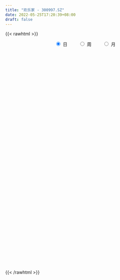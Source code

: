 ```yaml
---
title: "欢乐家 - 300997.SZ"
date: 2022-05-25T17:20:39+08:00
draft: false
---
```

{{< rawhtml >}}
    <div style="text-align: center">
        <label style="padding: 1rem;"><input style="margin-right: .5rem" type="radio" name="period" value="D" checked onclick="period_change(this)">日</label>
        <label style="padding: 1rem;"><input style="margin-right: .5rem" type="radio" name="period" value="W" onclick="period_change(this)">周</label>
        <label style="padding: 1rem;"><input style="margin-right: .5rem" type="radio" name="period" value="M" onclick="period_change(this)">月</label>
    </div>
    <div id="chart" style="height: 700px;"></div> 
    <script type="text/javascript">
        const D_v = [633108.16,491180.03,366980.76,300866.1,290444.36,174270.59,202861.03,211142.2,193496.48,172604.12,182326.47,286840.88,214034.42,188160.41,183851.62,118483.51,99387.73,101605.53,114941.62,125416.27,274053.11,176199.3,109445.02,110652.42,488301.99,374545.55,175885.99,160708.39,217123.58,166651.99,211023.1,152175.49,123921.75,88889.94,83001.25,93601.12,97421.52,128920.95,80878.55,75001.62,91712.8,68253.31,82375.39,89169.22,76170.89,76403.04,68056.24,110213.1,131761.88,83836.63,68090.89,62121.58,102934.78,108513.0,82160.62,76335.26,81542.59,47655.95,104450.77,97177.06,69686.0,57809.67,67054.78,61982.03,56388.83,45751.0,61029.96,87810.0,67816.94,59111.84,115846.73,82790.88,42241.51,47163.02,33598.69,118919.03,109547.26,71643.95,108562.7,197850.13,215443.24,125042.2,242084.73,156324.49,139029.02,200313.59,268033.38,372831.02,281176.26,228407.42,129001.79,128557.64,132813.69,129343.42,154877.08,128895.85,152196.01,86904.16,74005.75,82545.45,68556.58,119283.93,78304.69,99022.28,89761.91,59514.18,45754.62,73702.2,64872.36,69536.71,143395.15,120390.85,100835.17,99429.99,57696.49,48991.56,66564.81,153041.22,107116.25,136237.44,74476.29,85484.3,92400.04,174352.82,155832.95,120629.67,237199.73,192191.24,204394.98,137317.97,122213.33,146655.24,97926.03,96483.15,65387.72,146474.71,81452.15,87929.6,68727.33,117865.72,55945.57,37800.16,43124.71,34435.83,36194.96,59595.52,104816.23,59881.95,69911.35,39527.26,38169.1,104072.97,110167.44,80639.49,58577.4,120818.56,37836.31,47752.98,28196.18,27837.45,48700.08,20026.99,38934.12,32274.71,23959.77,24882.77,28376.28,19587.12,31379.13,16775.53,30331.85,21746.56,23044.26,14378.12,19397.42,22968.9,16931.87,45000.22,21827.45,25199.65,22823.13,21298.25,22807.85,23341.44,23879.28,32290.31,43189.43,27913.48,42181.55,29790.36,38397.38,39526.94,37792.89,24007.94,33381.28,27865.41,30383.82,19024.68,22413.16,17293.45,33109.49,22722.18,21768.89,19704.89,20648.41,26858.56,24681.4,25728.94,35141.4,101899.72,100145.85,87599.21,69060.73,110056.18,160363.49,99577.27,73471.14,70228.78,55232.12,74010.5,54986.43,61100.69,45978.32,29638.94,24883.56,27953.4,42593.44,32770.28,25692.88,28863.0,26414.43,24872.59,23241.7,70113.5,46214.85,119751.12,91086.57]
const D_histogram = [0.0,-0.3142445584,-0.6857130123,-0.9085945348,-1.0937300157,-1.1455914055,-1.163268457,-1.078639107,-1.0387075929,-0.9052130523,-0.7469256435,-0.5130681971,-0.3334473153,-0.1694437287,-0.1095426947,-0.0869895422,-0.0203210629,0.0630062446,0.1258618562,0.131461041,0.2708964431,0.2845441507,0.2984351462,0.313584663,0.5699851649,0.5581062919,0.5439771161,0.5373642039,0.5295554063,0.4994650781,0.5023520527,0.4240483851,0.2904574454,0.2108921111,0.1720127075,0.1150338041,0.034980527,-0.0906139647,-0.1933410986,-0.2576833012,-0.2286442844,-0.213724966,-0.1501253889,-0.0753495012,-0.0293722699,-0.0012679379,-0.0053262931,0.0611874987,0.124944221,0.1550554891,0.1533588609,0.1609934967,0.1982283774,0.1887583847,0.2041344574,0.199248613,0.1418661273,0.1189947633,0.1538838668,0.1637140422,0.1437518226,0.1133783679,0.1123831957,0.0749124302,0.0716837776,0.0610138858,0.0680981884,0.1071500496,0.1274945279,0.1485857918,0.1774949046,0.1578513197,0.1298183543,0.1000556117,0.0769609002,0.0938614618,0.1125984353,0.0838310543,0.1132255449,0.152616653,0.2059757557,0.1712472536,0.2047631207,0.1997977878,0.2147820271,0.2637526205,0.3270597863,0.4174270837,0.4128356605,0.2531926563,0.1312381119,0.0206714713,-0.0738558876,-0.1108379756,-0.1082969286,-0.1542155626,-0.2454521865,-0.3262403837,-0.3468145949,-0.3347349769,-0.3064878221,-0.2410648817,-0.2152862074,-0.157684847,-0.1182038461,-0.1146379633,-0.0981025872,-0.0905208302,-0.0602922467,-0.0293331513,0.0504842115,0.0889726624,0.1315772209,0.1110042239,0.0952839835,0.080053292,0.0524649448,0.0892761686,0.1194228856,0.1429080945,0.1334748244,0.1067645369,0.102622893,0.1094510767,0.1257065043,0.0746564294,0.1236553166,0.1515789555,0.1385674014,0.1299782297,0.1173588082,0.1247393164,0.0940341031,0.0465389465,0.0155694087,0.0205667658,-0.004040458,-0.0516030167,-0.0723712169,-0.1446400702,-0.1704611878,-0.1894550137,-0.2065392824,-0.2020873558,-0.1826461489,-0.1316554251,-0.0695809729,-0.0346383863,-0.0595529033,-0.0649002788,-0.0765217197,-0.0255406605,0.0178065839,0.0224472934,0.0177025196,-0.0420348025,-0.0735796633,-0.1191369724,-0.1505870864,-0.1598245091,-0.222575834,-0.2410943769,-0.2935989346,-0.2912698749,-0.250871422,-0.1887831908,-0.1317387367,-0.091924419,-0.0862810241,-0.0661230329,-0.0238549489,0.0149276982,0.0349210034,0.0552902949,0.0810193863,0.0788609712,0.0876065293,0.0525782715,0.0417799221,0.0460074574,0.0599582463,0.0766082223,0.0742977853,0.072703767,0.0499764696,-0.0083084356,-0.071268169,-0.0887993797,-0.0748400813,-0.0903908312,-0.148075838,-0.1548309068,-0.121369154,-0.0863097379,-0.028494537,-0.001112645,0.0247279802,0.029231373,0.0440728892,0.0474508298,0.0408312166,0.0572809881,0.065697153,0.0678616693,0.0740529689,0.0557203084,0.0272794812,-0.0073317992,0.02303542,0.0760524532,0.1194449955,0.1536263504,0.1773651435,0.2276843082,0.2447156715,0.2141413769,0.1731846583,0.0598132463,-0.0033480494,-0.0854735848,-0.1762427783,-0.1732662664,-0.1316953945,-0.1035512704,-0.0735749396,-0.0444921103,-0.0199451804,0.0120045835,0.0258322511,0.0415574797,0.0441512929,0.0472124607,0.0439167127,0.0826579643,0.1040464369,0.1482998769,0.1633834868]
const D_fast = [0.0,-0.392805698,-0.935702405,-1.3857325612,-1.844300546,-2.1825597872,-2.491053953,-2.6760843797,-2.8958297638,-2.9886384862,-3.0170824883,-2.9114920912,-2.8152330383,-2.6935903839,-2.6610750235,-2.6602692565,-2.598681043,-2.4996021744,-2.4052810987,-2.3668166536,-2.1596571408,-2.0748733955,-1.9863736134,-1.8928279309,-1.4939311378,-1.3662834379,-1.2444183346,-1.1166901958,-0.9921101418,-0.8973342005,-0.7688592128,-0.7411507841,-0.8021273624,-0.8289696689,-0.8248458957,-0.8530663481,-0.9243744934,-1.0726224763,-1.2236848848,-1.3524479128,-1.380569967,-1.4190818902,-1.3930136603,-1.3370751479,-1.2984409841,-1.2706536365,-1.276043565,-1.1942328985,-1.099240121,-1.0303649806,-0.9937218936,-0.9458388837,-0.8590469086,-0.8213273051,-0.7549176181,-0.7099913092,-0.7319072631,-0.7250299363,-0.6516698661,-0.6009111802,-0.5849354441,-0.5869643068,-0.5598636801,-0.578606338,-0.5639140462,-0.5593304666,-0.5352216169,-0.4693822433,-0.417164133,-0.3589264211,-0.2856435822,-0.2658243371,-0.2614027139,-0.2661515537,-0.2700060401,-0.229640113,-0.1827535307,-0.1905631482,-0.1328622713,-0.055317,0.0495360416,0.0576193529,0.1423260002,0.1873101142,0.2559898603,0.3708986089,0.5159707212,0.7106947896,0.8093122814,0.7129674414,0.6238224249,0.5184236521,0.4054323213,0.3407407394,0.3162075543,0.2317350297,0.0791353591,-0.083212934,-0.1904907939,-0.2620949202,-0.3104697209,-0.3053130009,-0.3333558785,-0.3151757298,-0.3052456904,-0.3303392984,-0.3383295691,-0.3533780198,-0.3382224979,-0.3145966903,-0.2221582747,-0.1614266582,-0.0859277945,-0.0787497355,-0.07064898,-0.0658663485,-0.0803384594,-0.0212081935,0.0387942449,0.0980064774,0.1219419133,0.1219227602,0.1434368395,0.1776277923,0.225309846,0.1929238785,0.2728365948,0.3386549726,0.3602852689,0.3841906546,0.4009109351,0.4394762725,0.432279585,0.396419165,0.3693419794,0.3794810279,0.3538636896,0.2934003767,0.2545393723,0.1461105014,0.0776740869,0.0113165075,-0.0574025818,-0.1034724942,-0.1296928244,-0.111615957,-0.0669367479,-0.0406537579,-0.0804565007,-0.1020289459,-0.1327808167,-0.0881849227,-0.0403860323,-0.0301334995,-0.0304526434,-0.1006986661,-0.1506384427,-0.2259799949,-0.2950768805,-0.3442704304,-0.4626657139,-0.541457851,-0.6673621424,-0.7378505514,-0.7601699539,-0.7452775205,-0.7211677505,-0.7043345376,-0.7202613988,-0.7166341658,-0.680329819,-0.6378152474,-0.6090916913,-0.5748998261,-0.5289158881,-0.5113590604,-0.48071187,-0.5025955599,-0.5029489288,-0.4872195291,-0.4582791787,-0.4224771471,-0.4062131377,-0.3896312143,-0.3998643944,-0.4602264084,-0.541003184,-0.5807342397,-0.5854849616,-0.6236334193,-0.7183373856,-0.7638001811,-0.7606807168,-0.7471987352,-0.6965071685,-0.6694034378,-0.6373808175,-0.6255695815,-0.5997098429,-0.5844691949,-0.580881004,-0.5501109854,-0.5252705323,-0.5061405986,-0.4814360568,-0.4858386403,-0.5074595972,-0.5439038273,-0.5077777531,-0.4357476067,-0.3624938155,-0.2899058729,-0.221825794,-0.1145855522,-0.036375271,-0.0134142214,-0.0110747754,-0.1094928759,-0.1734911839,-0.2769851155,-0.4118150036,-0.4521550583,-0.443508035,-0.4412517286,-0.4296691326,-0.4117093308,-0.3921486961,-0.3571977862,-0.3369120559,-0.3107974574,-0.2971658209,-0.282301538,-0.2746181079,-0.2152123651,-0.1678122833,-0.0864838741,-0.0305543925]
const D_slow = [0.0,-0.0785611396,-0.2499893927,-0.4771380264,-0.7505705303,-1.0369683817,-1.327785496,-1.5974452727,-1.8571221709,-2.083425434,-2.2701568449,-2.3984238941,-2.481785723,-2.5241466551,-2.5515323288,-2.5732797143,-2.5783599801,-2.5626084189,-2.5311429549,-2.4982776946,-2.4305535839,-2.3594175462,-2.2848087596,-2.2064125939,-2.0639163027,-1.9243897297,-1.7883954507,-1.6540543997,-1.5216655481,-1.3967992786,-1.2712112654,-1.1651991692,-1.0925848078,-1.03986178,-0.9968586032,-0.9681001521,-0.9593550204,-0.9820085116,-1.0303437862,-1.0947646115,-1.1519256826,-1.2053569241,-1.2428882714,-1.2617256467,-1.2690687142,-1.2693856986,-1.2707172719,-1.2554203972,-1.224184342,-1.1854204697,-1.1470807545,-1.1068323803,-1.057275286,-1.0100856898,-0.9590520755,-0.9092399222,-0.8737733904,-0.8440246996,-0.8055537329,-0.7646252223,-0.7286872667,-0.7003426747,-0.6722468758,-0.6535187682,-0.6355978238,-0.6203443524,-0.6033198053,-0.5765322929,-0.5446586609,-0.5075122129,-0.4631384868,-0.4236756569,-0.3912210683,-0.3662071654,-0.3469669403,-0.3235015749,-0.295351966,-0.2743942025,-0.2460878162,-0.207933653,-0.1564397141,-0.1136279007,-0.0624371205,-0.0124876736,0.0412078332,0.1071459884,0.1889109349,0.2932677059,0.396476621,0.4597747851,0.492584313,0.4977521808,0.4792882089,0.451578715,0.4245044829,0.3859505922,0.3245875456,0.2430274497,0.156323801,0.0726400567,-0.0039818988,-0.0642481192,-0.1180696711,-0.1574908828,-0.1870418443,-0.2157013351,-0.2402269819,-0.2628571895,-0.2779302512,-0.285263539,-0.2726424861,-0.2503993205,-0.2175050153,-0.1897539594,-0.1659329635,-0.1459196405,-0.1328034043,-0.1104843621,-0.0806286407,-0.0449016171,-0.011532911,0.0151582232,0.0408139465,0.0681767156,0.0996033417,0.1182674491,0.1491812782,0.1870760171,0.2217178674,0.2542124249,0.2835521269,0.314736956,0.3382454818,0.3498802185,0.3537725706,0.3589142621,0.3579041476,0.3450033934,0.3269105892,0.2907505716,0.2481352747,0.2007715212,0.1491367006,0.0986148617,0.0529533245,0.0200394682,0.002644225,-0.0060153716,-0.0209035974,-0.0371286671,-0.0562590971,-0.0626442622,-0.0581926162,-0.0525807929,-0.048155163,-0.0586638636,-0.0770587794,-0.1068430225,-0.1444897941,-0.1844459214,-0.2400898799,-0.3003634741,-0.3737632078,-0.4465806765,-0.509298532,-0.5564943297,-0.5894290139,-0.6124101186,-0.6339803746,-0.6505111329,-0.6564748701,-0.6527429456,-0.6440126947,-0.630190121,-0.6099352744,-0.5902200316,-0.5683183993,-0.5551738314,-0.5447288509,-0.5332269865,-0.518237425,-0.4990853694,-0.480510923,-0.4623349813,-0.4498408639,-0.4519179728,-0.4697350151,-0.49193486,-0.5106448803,-0.5332425881,-0.5702615476,-0.6089692743,-0.6393115628,-0.6608889973,-0.6680126315,-0.6682907928,-0.6621087977,-0.6548009545,-0.6437827322,-0.6319200247,-0.6217122206,-0.6073919735,-0.5909676853,-0.574002268,-0.5554890257,-0.5415589486,-0.5347390784,-0.5365720281,-0.5308131731,-0.5118000598,-0.481938811,-0.4435322234,-0.3991909375,-0.3422698605,-0.2810909426,-0.2275555983,-0.1842594338,-0.1693061222,-0.1701431345,-0.1915115307,-0.2355722253,-0.2788887919,-0.3118126405,-0.3377004581,-0.356094193,-0.3672172206,-0.3722035157,-0.3692023698,-0.362744307,-0.3523549371,-0.3413171139,-0.3295139987,-0.3185348205,-0.2978703294,-0.2718587202,-0.234783751,-0.1939378793]
const D_data = [['2021-06-02', 30.5298, 30.5298, 29.417, 32.6669],['2021-06-03', 31.5147, 25.6057, 25.5761, 32.3813],['2021-06-04', 24.0299, 22.6019, 22.4542, 25.1133],['2021-06-07', 22.011, 22.1588, 21.3709, 23.7246],['2021-06-08', 22.0603, 20.6323, 20.5042, 22.0603],['2021-06-09', 20.6914, 20.6323, 20.4451, 21.2232],['2021-06-10', 20.4845, 19.7755, 19.7262, 20.6323],['2021-06-11', 19.6868, 20.13, 19.5982, 20.5633],['2021-06-15', 20.1891, 18.8103, 18.6921, 20.1891],['2021-06-16', 18.7118, 19.3914, 18.6134, 19.608],['2021-06-17', 19.0762, 19.5194, 18.83, 20.3467],['2021-06-18', 19.8936, 20.6914, 19.2535, 22.4148],['2021-06-21', 20.4944, 20.4451, 20.3368, 21.361],['2021-06-22', 19.9921, 20.6224, 19.7558, 21.0262],['2021-06-23', 20.4747, 19.4505, 19.4209, 20.4747],['2021-06-24', 19.3126, 18.7611, 18.7611, 19.3717],['2021-06-25', 18.702, 19.1452, 18.6626, 19.1747],['2021-06-28', 19.0959, 19.4111, 18.7118, 19.5982],['2021-06-29', 19.3717, 19.2633, 18.8103, 19.7164],['2021-06-30', 19.0762, 18.4755, 18.4459, 19.1747],['2021-07-01', 18.4164, 20.3565, 18.1406, 21.2626],['2021-07-02', 19.9527, 19.0762, 19.0565, 20.5042],['2021-07-05', 18.899, 19.0565, 18.6035, 19.4505],['2021-07-06', 18.8596, 19.0762, 18.6331, 19.3126],['2021-07-07', 18.958, 22.8875, 18.8399, 22.8875],['2021-07-08', 21.4103, 20.3565, 20.1103, 21.5186],['2021-07-09', 20.1694, 20.4353, 19.933, 20.6323],['2021-07-12', 20.3467, 20.6618, 20.0709, 20.8982],['2021-07-13', 20.5239, 20.8095, 20.5239, 21.9913],['2021-07-14', 20.4747, 20.6323, 19.9724, 21.2724],['2021-07-15', 20.3861, 21.1838, 19.9921, 21.5974],['2021-07-16', 20.908, 20.1595, 20.13, 21.036],['2021-07-19', 19.8936, 19.0171, 18.9679, 19.8936],['2021-07-20', 18.8891, 19.1649, 18.7118, 19.6474],['2021-07-21', 18.9088, 19.3618, 18.9088, 19.3914],['2021-07-22', 19.3815, 18.8497, 18.7611, 19.3815],['2021-07-23', 18.83, 18.1111, 18.1111, 18.9974],['2021-07-26', 17.8058, 16.821, 16.3384, 18.052],['2021-07-27', 16.8505, 16.2301, 16.0922, 17.077],['2021-07-28', 16.171, 15.9248, 15.4028, 16.4467],['2021-07-29', 16.0134, 16.6437, 16.0134, 16.9687],['2021-07-30', 16.5452, 16.2399, 15.974, 16.624],['2021-08-02', 16.0823, 16.7422, 15.9346, 16.9096],['2021-08-03', 16.6437, 16.9884, 16.4566, 16.9982],['2021-08-04', 16.7914, 16.7323, 16.427, 17.0278],['2021-08-05', 16.6437, 16.5157, 16.2596, 16.9687],['2021-08-06', 16.3482, 15.9937, 15.9543, 16.427],['2021-08-09', 15.9642, 16.8899, 15.9445, 16.9687],['2021-08-10', 16.7225, 17.1066, 16.624, 17.6778],['2021-08-11', 17.0967, 16.88, 16.8013, 17.3134],['2021-08-12', 16.8308, 16.5157, 16.427, 17.0179],['2021-08-13', 16.5354, 16.6141, 16.299, 16.8111],['2021-08-16', 16.5255, 17.0967, 16.4073, 17.1164],['2021-08-17', 16.9391, 16.5944, 16.5354, 17.5202],['2021-08-18', 16.4073, 16.9391, 16.1513, 16.9884],['2021-08-19', 16.7717, 16.7422, 16.5452, 17.2247],['2021-08-20', 16.496, 15.9248, 15.7967, 16.496],['2021-08-23', 15.9149, 16.1217, 15.8657, 16.2301],['2021-08-24', 16.0725, 16.8702, 16.0626, 16.9391],['2021-08-25', 16.7816, 16.6929, 16.6437, 17.3823],['2021-08-26', 16.5157, 16.3088, 16.3088, 16.7422],['2021-08-27', 16.2695, 16.0429, 15.9937, 16.4664],['2021-08-30', 15.9642, 16.3187, 15.8755, 16.5157],['2021-08-31', 16.2005, 15.7376, 15.5308, 16.2891],['2021-09-01', 15.6392, 16.0232, 15.4422, 16.2301],['2021-09-02', 15.9543, 15.8558, 15.7376, 16.0134],['2021-09-03', 15.7081, 16.0331, 15.5899, 16.2498],['2021-09-06', 16.0626, 16.5452, 15.8657, 16.7422],['2021-09-07', 16.3679, 16.4861, 16.2005, 16.8407],['2021-09-08', 16.4763, 16.6437, 16.3482, 16.8111],['2021-09-09', 16.5452, 16.9391, 16.5157, 17.3922],['2021-09-10', 16.7914, 16.427, 16.3876, 16.88],['2021-09-13', 16.3482, 16.2498, 16.171, 16.4763],['2021-09-14', 16.2085, 16.1095, 16.0302, 16.6247],['2021-09-15', 15.9807, 16.0698, 15.8618, 16.159],['2021-09-16', 16.1095, 16.5751, 16.0005, 17.2984],['2021-09-17', 16.4463, 16.7336, 16.159, 17.0804],['2021-09-22', 16.4166, 16.1491, 16.0203, 16.694],['2021-09-23', 16.159, 16.9219, 16.159, 16.9615],['2021-09-24', 16.7931, 17.3083, 16.6841, 18.4179],['2021-09-27', 17.1498, 17.8532, 17.0408, 18.8736],['2021-09-28', 17.2587, 16.9318, 16.3473, 17.2587],['2021-09-29', 16.6445, 17.9225, 16.5553, 19.2006],['2021-09-30', 17.5857, 17.6748, 17.5659, 18.2693],['2021-10-08', 17.5857, 18.1207, 17.4073, 18.6061],['2021-10-11', 17.9324, 18.9232, 17.873, 19.1709],['2021-10-12', 18.6656, 19.6662, 18.1108, 19.795],['2021-10-13', 19.6167, 20.7561, 19.3195, 22.7772],['2021-10-14', 19.8545, 20.1814, 19.1907, 20.7065],['2021-10-15', 19.6167, 18.1207, 18.0513, 19.6861],['2021-10-18', 17.8235, 18.0513, 17.5956, 18.1801],['2021-10-19', 17.8334, 17.6947, 17.4371, 18.1009],['2021-10-20', 17.6451, 17.3875, 17.1597, 17.9324],['2021-10-21', 17.3281, 17.7442, 17.1398, 17.7838],['2021-10-22', 17.6352, 18.1207, 17.3281, 18.1603],['2021-10-25', 18.1702, 17.3479, 17.3479, 18.3287],['2021-10-26', 17.0705, 16.2977, 16.2185, 17.1597],['2021-10-27', 16.0996, 15.7726, 15.6636, 16.1689],['2021-10-28', 15.7528, 16.0104, 15.7528, 16.1887],['2021-10-29', 16.0996, 16.1392, 15.9708, 16.5652],['2021-11-01', 15.8321, 16.1986, 15.5745, 16.3671],['2021-11-02', 16.1491, 16.694, 16.0005, 16.8426],['2021-11-03', 16.4959, 16.2482, 16.1986, 16.6148],['2021-11-04', 16.0996, 16.7039, 16.0698, 16.9813],['2021-11-05', 16.5949, 16.6048, 16.4463, 16.9219],['2021-11-08', 16.4463, 16.1491, 16.1095, 16.5553],['2021-11-09', 16.159, 16.2482, 16.1392, 16.4562],['2021-11-10', 16.1788, 16.0897, 15.6735, 16.2977],['2021-11-11', 15.9807, 16.377, 15.9311, 16.3968],['2021-11-12', 16.3968, 16.476, 16.1491, 16.5553],['2021-11-15', 16.5553, 17.3578, 16.4562, 17.3578],['2021-11-16', 17.3578, 17.1795, 17.0408, 17.5857],['2021-11-17', 16.9912, 17.5064, 16.9417, 17.5956],['2021-11-18', 17.4965, 16.8426, 16.694, 17.4965],['2021-11-19', 16.8327, 16.8624, 16.6643, 17.0309],['2021-11-22', 16.7832, 16.8327, 16.694, 17.011],['2021-11-23', 16.7535, 16.5949, 16.5058, 16.9615],['2021-11-24', 16.5949, 17.4668, 16.5454, 17.4767],['2021-11-25', 17.556, 17.6352, 17.2587, 17.8334],['2021-11-26', 17.5361, 17.7937, 17.2686, 18.2693],['2021-11-29', 17.4767, 17.5262, 17.3875, 17.7145],['2021-11-30', 17.4569, 17.3083, 17.011, 17.5659],['2021-12-01', 17.1696, 17.5956, 17.1398, 17.9423],['2021-12-02', 17.338, 17.8334, 17.3281, 18.6755],['2021-12-03', 17.5956, 18.1207, 17.5361, 18.4179],['2021-12-06', 18.1603, 17.2786, 17.1993, 18.1603],['2021-12-07', 17.3875, 18.626, 17.3875, 18.7845],['2021-12-08', 18.2891, 18.7052, 18.2792, 18.9232],['2021-12-09', 18.5269, 18.3783, 18.3783, 19.2997],['2021-12-10', 18.2098, 18.517, 18.091, 18.7746],['2021-12-13', 18.5368, 18.5467, 18.299, 19.0223],['2021-12-14', 18.3287, 18.9232, 18.0117, 19.0223],['2021-12-15', 18.7845, 18.517, 18.3585, 18.8241],['2021-12-16', 18.4476, 18.1999, 18.1108, 18.7845],['2021-12-17', 18.19, 18.2693, 17.9523, 18.4278],['2021-12-20', 18.3089, 18.7151, 18.299, 19.2303],['2021-12-21', 18.5566, 18.3486, 18.2098, 18.7548],['2021-12-22', 18.3486, 17.8928, 17.7442, 18.3981],['2021-12-23', 17.8334, 18.0414, 17.5956, 18.1108],['2021-12-24', 18.0216, 17.1002, 16.8426, 18.1306],['2021-12-27', 17.021, 17.3281, 16.5256, 17.338],['2021-12-28', 17.1597, 17.1795, 17.0903, 17.5361],['2021-12-29', 17.5461, 16.9714, 16.8624, 17.5461],['2021-12-30', 17.0309, 17.0606, 16.8922, 17.1597],['2021-12-31', 17.0705, 17.1696, 16.9516, 17.3182],['2022-01-04', 17.1398, 17.6352, 17.0606, 17.6352],['2022-01-05', 17.7541, 18.0018, 17.3677, 18.0513],['2022-01-06', 17.8334, 17.8829, 17.655, 18.1504],['2022-01-07', 17.873, 17.12, 17.0903, 18.0117],['2022-01-10', 17.0606, 17.229, 16.6346, 17.3677],['2022-01-11', 17.2092, 17.0408, 16.9714, 17.5361],['2022-01-12', 17.0408, 17.8829, 17.0408, 18.1405],['2022-01-13', 17.8334, 18.0315, 17.8334, 18.3783],['2022-01-14', 18.0018, 17.6848, 17.5956, 18.3386],['2022-01-17', 17.8235, 17.5758, 17.2191, 17.873],['2022-01-18', 17.5857, 16.694, 16.5652, 17.6748],['2022-01-19', 16.5256, 16.7435, 16.4661, 16.7931],['2022-01-20', 16.7435, 16.268, 16.2482, 16.8426],['2022-01-21', 16.1491, 16.1095, 16.0698, 16.3968],['2022-01-24', 16.05, 16.1293, 15.7528, 16.2284],['2022-01-25', 16.1293, 15.0791, 15.0791, 16.159],['2022-01-26', 15.089, 15.1881, 15.0494, 15.3169],['2022-01-27', 15.1485, 14.3063, 14.1181, 15.2475],['2022-01-28', 14.4153, 14.5639, 14.2766, 14.7323],['2022-02-07', 14.8413, 14.871, 14.7125, 15.0395],['2022-02-08', 14.7918, 15.1683, 14.7918, 15.2376],['2022-02-09', 15.2574, 15.2178, 15.089, 15.4457],['2022-02-10', 15.1584, 15.089, 14.9998, 15.3169],['2022-02-11', 15.0395, 14.6234, 14.5639, 15.089],['2022-02-14', 14.5243, 14.7224, 14.5243, 14.9503],['2022-02-15', 14.7918, 15.0395, 14.6828, 15.2178],['2022-02-16', 15.0692, 15.1187, 14.9305, 15.1881],['2022-02-17', 15.1187, 14.9701, 14.9404, 15.2376],['2022-02-18', 14.8017, 15.0296, 14.8017, 15.0395],['2022-02-21', 14.9206, 15.1881, 14.881, 15.1881],['2022-02-22', 15.1286, 14.881, 14.7819, 15.1485],['2022-02-23', 14.98, 15.0197, 14.881, 15.0395],['2022-02-24', 14.9602, 14.3757, 14.1478, 15.0692],['2022-02-25', 14.445, 14.5144, 14.445, 14.7323],['2022-02-28', 14.554, 14.6432, 14.1478, 14.6927],['2022-03-01', 14.6531, 14.7819, 14.5441, 14.8909],['2022-03-02', 14.7918, 14.881, 14.663, 14.9206],['2022-03-03', 15.0097, 14.6729, 14.6432, 15.0097],['2022-03-04', 14.6135, 14.663, 14.554, 14.9008],['2022-03-07', 14.6135, 14.3162, 14.1973, 14.6729],['2022-03-08', 14.3856, 13.6029, 13.5534, 14.4747],['2022-03-09', 13.5732, 13.1174, 12.4933, 13.6921],['2022-03-10', 13.276, 13.3354, 13.2363, 13.5732],['2022-03-11', 13.2264, 13.5831, 12.8797, 13.6524],['2022-03-14', 13.484, 13.0679, 13.0679, 13.7812],['2022-03-15', 13.0481, 12.1663, 12.1366, 13.0877],['2022-03-16', 12.196, 12.4239, 11.8493, 12.6518],['2022-03-17', 12.4834, 12.8004, 12.4536, 13.0283],['2022-03-18', 12.8301, 12.8301, 12.6914, 13.0084],['2022-03-21', 12.8004, 13.2264, 12.7905, 13.276],['2022-03-22', 13.1967, 12.9688, 12.8995, 13.3354],['2022-03-23', 12.9787, 13.0084, 12.8995, 13.3552],['2022-03-24', 12.8995, 12.7509, 12.7211, 12.9193],['2022-03-25', 12.7509, 12.8697, 12.7509, 13.1075],['2022-03-28', 12.7806, 12.7211, 12.5428, 12.8598],['2022-03-29', 12.7806, 12.5329, 12.4437, 13.1769],['2022-03-30', 12.6419, 12.8004, 12.5131, 12.9094],['2022-03-31', 12.7608, 12.731, 12.6617, 13.0084],['2022-04-01', 12.7013, 12.6518, 12.6022, 12.8499],['2022-04-06', 12.5824, 12.7013, 12.5131, 12.8697],['2022-04-07', 12.6221, 12.3347, 12.3347, 12.8004],['2022-04-08', 12.3347, 12.0375, 11.9484, 12.3447],['2022-04-11', 11.9781, 11.7205, 11.562, 12.1861],['2022-04-12', 11.7205, 12.4536, 11.6115, 12.5527],['2022-04-13', 12.4437, 12.9292, 12.2357, 13.1967],['2022-04-14', 13.0184, 13.0778, 12.6617, 13.5534],['2022-04-15', 12.9589, 13.2165, 12.8797, 13.7911],['2022-04-18', 13.0084, 13.3156, 12.9391, 13.6822],['2022-04-19', 13.1472, 13.9596, 13.0084, 13.9794],['2022-04-20', 14.0983, 13.8704, 13.6326, 14.8512],['2022-04-21', 13.6326, 13.3849, 13.3057, 14.019],['2022-04-22', 13.2958, 13.1868, 13.0778, 13.7119],['2022-04-25', 12.6716, 11.9285, 11.8691, 12.9589],['2022-04-26', 11.8988, 12.0772, 11.77, 12.6617],['2022-04-27', 11.7997, 11.3836, 10.7, 12.0573],['2022-04-28', 11.3242, 10.6703, 10.591, 11.4431],['2022-04-29', 10.77, 11.43, 10.77, 11.58],['2022-05-05', 11.32, 11.87, 11.32, 12.06],['2022-05-06', 11.67, 11.75, 11.56, 11.93],['2022-05-09', 11.9, 11.81, 11.57, 11.91],['2022-05-10', 11.62, 11.86, 11.5, 11.91],['2022-05-11', 11.85, 11.87, 11.84, 12.25],['2022-05-12', 11.7, 12.06, 11.7, 12.19],['2022-05-13', 12.15, 11.92, 11.75, 12.26],['2022-05-16', 11.92, 12.0, 11.8, 12.13],['2022-05-17', 11.91, 11.87, 11.6, 11.94],['2022-05-18', 11.86, 11.88, 11.71, 12.07],['2022-05-19', 11.69, 11.79, 11.57, 11.83],['2022-05-20', 11.83, 12.42, 11.82, 12.72],['2022-05-23', 12.11, 12.4, 12.11, 12.46],['2022-05-24', 12.32, 12.93, 11.9, 13.41],['2022-05-25', 12.59, 12.82, 12.46, 12.95]]
const W_v = [1491268.95,1179584.28,835267.95,803917.6899999999,792215.8300000001,1258830.97,907682.5499999999,486835.58,444767.23,392174.78,456024.08,451486.25,376779.45,292206.6,413376.39,351469.51,378056.78,738894.66,139029.02,1350761.6699999999,674593.62,524547.22,454929.39,313380.07,521747.65,511951.28,582546.4,891733.59,528665.47,502449.51,207501.23,294205.05,372576.26,293181.43,167773.35,128185.07,106276.32,126125.86,115470.32,169454.05,169515.51,133068.35,114598.9,72188.37,350515.1200000001,512528.81,315558.52,75617.26,153893.56,173505.22,257052.54]
const W_histogram = [0.0,-0.1577508832,-0.212169736,-0.3329878784,-0.3940599228,-0.3224466249,-0.2750233899,-0.3577443791,-0.5055770138,-0.5816147195,-0.5520367275,-0.5401351803,-0.487179326,-0.4183193597,-0.316384132,-0.203911763,-0.0731566335,0.0490832773,0.1645332476,0.2408440358,0.2880738728,0.1874891876,0.1552709182,0.1293052155,0.1412038131,0.2106636894,0.2735154992,0.3327298722,0.3447033207,0.266852161,0.2152117301,0.1746219399,0.1818978349,0.0818028355,-0.0786340758,-0.1658688053,-0.1801452042,-0.2063353505,-0.1957874269,-0.2407194932,-0.2966592865,-0.3053080266,-0.2995994592,-0.3098057362,-0.214301773,-0.134195128,-0.1778521757,-0.1638514485,-0.1236450851,-0.0477795796,0.0401865233]
const W_fast = [0.0,-0.197188604,-0.3046498908,-0.5087150028,-0.6683020279,-0.6773003862,-0.6986329988,-0.8707900827,-1.1450169708,-1.3664583565,-1.4748895463,-1.5980217942,-1.6668607714,-1.702580645,-1.6797414503,-1.618247022,-1.5057810509,-1.3712703208,-1.2146870385,-1.0781652415,-0.9589169362,-1.0126293245,-1.0060298644,-0.9996692632,-0.9524697123,-0.8303439136,-0.699113229,-0.556716388,-0.4585671093,-0.4697052288,-0.4675427271,-0.4644770324,-0.4117266786,-0.4913709692,-0.6714663995,-0.8001683303,-0.8594810302,-0.9372550141,-0.9756539472,-1.0807658869,-1.2108705018,-1.2958462486,-1.3650375459,-1.452695257,-1.410766737,-1.364208874,-1.4523289657,-1.4792911006,-1.4699960085,-1.4060753978,-1.3080626641]
const W_slow = [0.0,-0.0394377208,-0.0924801548,-0.1757271244,-0.2742421051,-0.3548537613,-0.4236096088,-0.5130457036,-0.639439957,-0.7848436369,-0.9228528188,-1.0578866139,-1.1796814454,-1.2842612853,-1.3633573183,-1.4143352591,-1.4326244174,-1.4203535981,-1.3792202862,-1.3190092772,-1.246990809,-1.2001185121,-1.1613007826,-1.1289744787,-1.0936735254,-1.0410076031,-0.9726287283,-0.8894462602,-0.80327043,-0.7365573898,-0.6827544573,-0.6390989723,-0.5936245135,-0.5731738047,-0.5928323236,-0.634299525,-0.679335826,-0.7309196636,-0.7798665204,-0.8400463937,-0.9142112153,-0.9905382219,-1.0654380867,-1.1428895208,-1.196464964,-1.230013746,-1.27447679,-1.3154396521,-1.3463509234,-1.3582958183,-1.3482491874]
const W_data = [['2021-06-04', 30.5298, 22.6019, 22.4542, 32.6669],['2021-06-11', 22.011, 20.13, 19.5982, 23.7246],['2021-06-18', 20.1891, 20.6914, 18.6134, 22.4148],['2021-06-25', 20.4944, 19.1452, 18.6626, 21.361],['2021-07-02', 19.0959, 19.0762, 18.1406, 21.2626],['2021-07-09', 18.899, 20.4353, 18.6035, 22.8875],['2021-07-16', 20.3467, 20.1595, 19.9724, 21.9913],['2021-07-23', 19.8936, 18.1111, 18.1111, 19.8936],['2021-07-30', 17.8058, 16.2399, 15.4028, 18.052],['2021-08-06', 16.0823, 15.9937, 15.9346, 17.0278],['2021-08-13', 15.9642, 16.6141, 15.9445, 17.6778],['2021-08-20', 16.5255, 15.9248, 15.7967, 17.5202],['2021-08-27', 15.9149, 16.0429, 15.8657, 17.3823],['2021-09-03', 15.9642, 16.0331, 15.4422, 16.5157],['2021-09-10', 16.0626, 16.427, 15.8657, 17.3922],['2021-09-17', 16.3482, 16.7336, 15.8618, 17.2984],['2021-09-24', 16.4166, 17.3083, 16.0203, 18.4179],['2021-09-30', 17.1498, 17.6748, 16.3473, 19.2006],['2021-10-08', 17.5857, 18.1207, 17.4073, 18.6061],['2021-10-15', 17.9324, 18.1207, 17.873, 22.7772],['2021-10-22', 17.8235, 18.1207, 17.1398, 18.1801],['2021-10-29', 18.1702, 16.1392, 15.6636, 18.3287],['2021-11-05', 15.8321, 16.6048, 15.5745, 16.9813],['2021-11-12', 16.4463, 16.476, 15.6735, 16.5553],['2021-11-19', 16.5553, 16.8624, 16.4562, 17.5956],['2021-11-26', 16.7832, 17.7937, 16.5058, 18.2693],['2021-12-03', 17.4767, 18.1207, 17.011, 18.6755],['2021-12-10', 18.1603, 18.517, 17.1993, 19.2997],['2021-12-17', 18.5368, 18.2693, 17.9523, 19.0223],['2021-12-24', 18.3089, 17.1002, 16.8426, 19.2303],['2021-12-31', 17.021, 17.1696, 16.5256, 17.5461],['2022-01-07', 17.1398, 17.12, 17.0606, 18.1504],['2022-01-14', 17.0606, 17.6848, 16.6346, 18.3783],['2022-01-21', 17.8235, 16.1095, 16.0698, 17.873],['2022-01-28', 16.05, 14.5639, 14.1181, 16.2284],['2022-02-11', 14.8413, 14.6234, 14.5639, 15.4457],['2022-02-18', 14.5243, 15.0296, 14.5243, 15.2376],['2022-02-25', 14.9206, 14.5144, 14.1478, 15.1881],['2022-03-04', 14.554, 14.663, 14.1478, 15.0097],['2022-03-11', 14.6135, 13.5831, 12.4933, 14.6729],['2022-03-18', 13.484, 12.8301, 11.8493, 13.7812],['2022-03-25', 12.8004, 12.8697, 12.7211, 13.3552],['2022-04-01', 12.7806, 12.6518, 12.4437, 13.1769],['2022-04-08', 12.5824, 12.0375, 11.9484, 12.8697],['2022-04-15', 11.9781, 13.2165, 11.562, 13.7911],['2022-04-22', 13.0084, 13.1868, 12.9391, 14.8512],['2022-04-29', 12.6716, 11.43, 10.591, 12.9589],['2022-05-06', 11.32, 11.75, 11.32, 12.06],['2022-05-13', 11.9, 11.92, 11.5, 12.26],['2022-05-20', 11.92, 12.42, 11.57, 12.72],['2022-05-27', 12.11, 12.82, 11.9, 13.41]]
const M_v = [4652002.29,3548368.7399999998,1805501.3700000003,2044967.1299999997,2688931.5300000003,1961968.98,2552935.6099999999,1127736.0900000001,385786.9000000001,657202.5900000001,1270495.71,660068.5800000001]
const M_histogram = [0.0,-0.1426707692,-0.2563454429,-0.1896194574,-0.2345135219,-0.1738733112,-0.1333295696,-0.2646415671,-0.3248322215,-0.4636426215,-0.604391593,-0.5658664658]
const M_fast = [0.0,-0.1783384615,-0.3560994959,-0.3367783748,-0.4403008198,-0.4231289368,-0.4159175877,-0.6133899769,-0.7547886867,-1.0095097421,-1.3013566118,-1.4042981011]
const M_slow = [0.0,-0.0356676923,-0.099754053,-0.1471589174,-0.2057872979,-0.2492556257,-0.2825880181,-0.3487484098,-0.4299564652,-0.5458671206,-0.6969650189,-0.8384316353]
const M_data = [['2021-06-30', 30.5298, 18.4755, 18.4459, 32.6669],['2021-07-30', 18.4164, 16.2399, 15.4028, 22.8875],['2021-08-31', 16.0823, 15.7376, 15.5308, 17.6778],['2021-09-30', 15.6392, 17.6748, 15.4422, 19.2006],['2021-10-29', 17.5857, 16.1392, 15.6636, 22.7772],['2021-11-30', 15.8321, 17.3083, 15.5745, 18.2693],['2021-12-31', 17.1696, 17.1696, 16.5256, 19.2997],['2022-01-28', 17.1398, 14.5639, 14.1181, 18.3783],['2022-02-28', 14.8413, 14.6432, 14.1478, 15.4457],['2022-03-31', 14.6531, 12.731, 11.8493, 15.0097],['2022-04-29', 12.7013, 11.43, 10.591, 14.8512],['2022-05-31', 11.32, 12.82, 11.32, 13.41]]
        const D_a = [null,null,null,null,null,null,null,null,null,18.6134,null,null,null,null,null,null,null,null,null,null,null,null,null,null,22.8875,null,null,null,null,null,null,null,null,null,null,null,null,null,null,15.4028,null,null,null,null,null,null,null,null,17.6778,null,null,null,null,null,null,null,null,null,null,null,null,null,null,null,15.4422,null,null,null,null,null,17.3922,null,null,null,15.8618,null,null,null,null,null,null,null,null,null,null,null,null,22.7772,null,null,null,null,null,null,null,null,null,null,null,null,15.5745,null,null,null,null,null,null,null,null,null,null,null,null,null,null,null,null,null,null,null,null,null,null,null,null,null,null,null,19.2997,null,null,null,null,null,null,null,null,null,null,null,16.5256,null,null,null,null,null,null,null,null,null,null,null,18.3783,null,null,null,null,null,null,null,null,null,14.1181,null,null,null,null,null,null,null,null,null,15.2376,null,null,null,null,null,null,null,null,null,null,null,null,null,null,null,null,null,null,11.8493,null,null,null,null,13.3552,null,null,null,null,null,null,null,null,null,null,11.562,null,null,null,null,null,null,14.8512,null,null,null,null,null,10.591,null,null,null,null,null,null,null,12.26,null,null,null,null,null,null,null,null]
const W_a = [null,null,null,null,null,null,null,null,15.4028,null,null,null,null,null,null,null,null,null,null,22.7772,null,null,null,null,null,null,null,null,null,null,null,null,null,null,null,null,null,null,null,null,null,null,null,null,null,null,10.591,null,null,null,null]
const M_a = [null,15.4028,null,null,null,null,19.2997,null,null,null,null,null]
        const D_b = [[{ coord: ['2021-07-28', 17.3922] }, { coord: ['2022-01-13', 15.4422] }],[{ coord: ['2022-03-16', 13.3552] }, { coord: ['2022-04-28', 11.8493] }]]
const W_b = []
const M_b = []
    </script>
{{< /rawhtml >}}